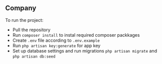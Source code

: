 ## Company

To run the project: 

- Pull the repository
- Run `composer install` to instal required composer packkages
- Create `.env` file according to `.env.example`
- Run `php artisan key:generate` for app key 
- Set up database settings and run migrations `php artisan migrate` and `php artisan db:seed`
